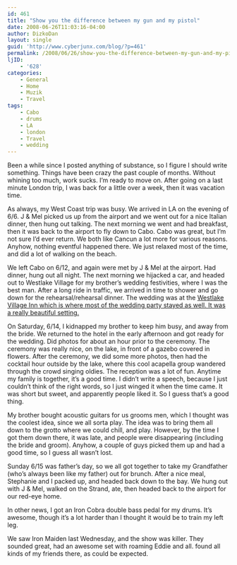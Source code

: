 ```yaml
---
id: 461
title: "Show you the difference between my gun and my pistol"
date: 2008-06-26T11:03:16-04:00
author: DizkoDan
layout: single
guid: 'http://www.cyberjunx.com/blog/?p=461'
permalink: /2008/06/26/show-you-the-difference-between-my-gun-and-my-pistol/
ljID:
    - '628'
categories:
    - General
    - Home
    - Muzik
    - Travel
tags:
    - Cabo
    - drums
    - LA
    - london
    - Travel
    - wedding
---
```


Been a while since I posted anything of substance, so I figure I should write something. Things have been crazy the past couple of months. Without whining too much, work sucks. I’m ready to move on. After going on a last minute London trip, I was back for a little over a week, then it was vacation time.

As always, my West Coast trip was busy. We arrived in LA on the evening of 6/6. J &amp; Mel picked us up from the airport and we went out for a nice Italian dinner, then hung out talking. The next morning we went and had breakfast, then it was back to the airport to fly down to Cabo. Cabo was great, but I’m not sure I’d ever return. We both like Cancun a lot more for various reasons. Anyhow, nothing eventful happened there. We just relaxed most of the time, and did a lot of walking on the beach.

We left Cabo on 6/12, and again were met by J &amp; Mel at the airport. Had dinner, hung out all night. The next morning we hijacked a car, and headed out to Westlake Village for my brother’s wedding festivities, where I was the best man. After a long ride in traffic, we arrived in time to shower and go down for the rehearsal/rehearsal dinner. The wedding was at the [Westlake Village Inn which is where most of the wedding party stayed as well. It was a really beautiful setting.](http://www.westlakevillageinn.com)

On Saturday, 6/14, I kidnapped my brother to keep him busy, and away from the bride. We returned to the hotel in the early afternoon and got ready for the wedding. Did photos for about an hour prior to the ceremony. The ceremony was really nice, on the lake, in front of a gazebo covered in flowers. After the ceremony, we did some more photos, then had the cocktail hour outside by the lake, where this cool acapella group wandered through the crowd singing oldies. The reception was a lot of fun. Anytime my family is together, it’s a good time. I didn’t write a speech, because I just couldn’t think of the right words, so I just winged it when the time came. It was short but sweet, and apparently people liked it. So I guess that’s a good thing.

My brother bought acoustic guitars for us grooms men, which I thought was the coolest idea, since we all sorta play. The idea was to bring them all down to the grotto where we could chill, and play. However, by the time I got them down there, it was late, and people were disappearing (including the bride and groom). Anyhow, a couple of guys picked them up and had a good time, so I guess all wasn’t lost.

Sunday 6/15 was father’s day, so we all got together to take my Grandfather (who’s always been like my father) out for brunch. After a nice meal, Stephanie and I packed up, and headed back down to the bay. We hung out with J &amp; Mel, walked on the Strand, ate, then headed back to the airport for our red-eye home.

In other news, I got an Iron Cobra double bass pedal for my drums. It’s awesome, though it’s a lot harder than I thought it would be to train my left leg.

We saw Iron Maiden last Wednesday, and the show was killer. They sounded great, had an awesome set with roaming Eddie and all. found all kinds of my friends there, as could be expected.